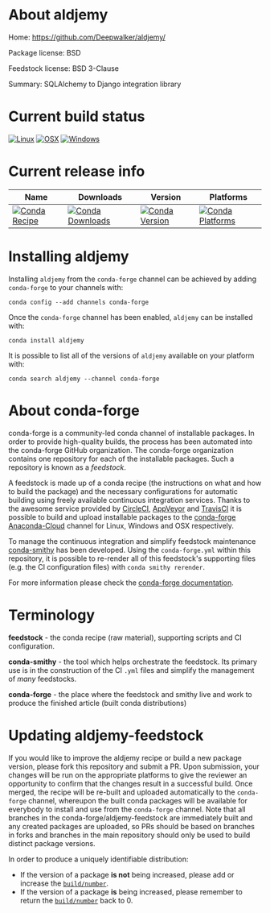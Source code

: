 About aldjemy
=============

Home: https://github.com/Deepwalker/aldjemy/

Package license: BSD

Feedstock license: BSD 3-Clause

Summary: SQLAlchemy to Django integration library



Current build status
====================

[![Linux](https://img.shields.io/circleci/project/github/conda-forge/aldjemy-feedstock/master.svg?label=Linux)](https://circleci.com/gh/conda-forge/aldjemy-feedstock)
[![OSX](https://img.shields.io/travis/conda-forge/aldjemy-feedstock/master.svg?label=macOS)](https://travis-ci.org/conda-forge/aldjemy-feedstock)
[![Windows](https://img.shields.io/appveyor/ci/conda-forge/aldjemy-feedstock/master.svg?label=Windows)](https://ci.appveyor.com/project/conda-forge/aldjemy-feedstock/branch/master)

Current release info
====================

| Name | Downloads | Version | Platforms |
| --- | --- | --- | --- |
| [![Conda Recipe](https://img.shields.io/badge/recipe-aldjemy-green.svg)](https://anaconda.org/conda-forge/aldjemy) | [![Conda Downloads](https://img.shields.io/conda/dn/conda-forge/aldjemy.svg)](https://anaconda.org/conda-forge/aldjemy) | [![Conda Version](https://img.shields.io/conda/vn/conda-forge/aldjemy.svg)](https://anaconda.org/conda-forge/aldjemy) | [![Conda Platforms](https://img.shields.io/conda/pn/conda-forge/aldjemy.svg)](https://anaconda.org/conda-forge/aldjemy) |

Installing aldjemy
==================

Installing `aldjemy` from the `conda-forge` channel can be achieved by adding `conda-forge` to your channels with:

```
conda config --add channels conda-forge
```

Once the `conda-forge` channel has been enabled, `aldjemy` can be installed with:

```
conda install aldjemy
```

It is possible to list all of the versions of `aldjemy` available on your platform with:

```
conda search aldjemy --channel conda-forge
```


About conda-forge
=================

conda-forge is a community-led conda channel of installable packages.
In order to provide high-quality builds, the process has been automated into the
conda-forge GitHub organization. The conda-forge organization contains one repository
for each of the installable packages. Such a repository is known as a *feedstock*.

A feedstock is made up of a conda recipe (the instructions on what and how to build
the package) and the necessary configurations for automatic building using freely
available continuous integration services. Thanks to the awesome service provided by
[CircleCI](https://circleci.com/), [AppVeyor](https://www.appveyor.com/)
and [TravisCI](https://travis-ci.org/) it is possible to build and upload installable
packages to the [conda-forge](https://anaconda.org/conda-forge)
[Anaconda-Cloud](https://anaconda.org/) channel for Linux, Windows and OSX respectively.

To manage the continuous integration and simplify feedstock maintenance
[conda-smithy](https://github.com/conda-forge/conda-smithy) has been developed.
Using the ``conda-forge.yml`` within this repository, it is possible to re-render all of
this feedstock's supporting files (e.g. the CI configuration files) with ``conda smithy rerender``.

For more information please check the [conda-forge documentation](https://conda-forge.org/docs/).

Terminology
===========

**feedstock** - the conda recipe (raw material), supporting scripts and CI configuration.

**conda-smithy** - the tool which helps orchestrate the feedstock.
                   Its primary use is in the construction of the CI ``.yml`` files
                   and simplify the management of *many* feedstocks.

**conda-forge** - the place where the feedstock and smithy live and work to
                  produce the finished article (built conda distributions)


Updating aldjemy-feedstock
==========================

If you would like to improve the aldjemy recipe or build a new
package version, please fork this repository and submit a PR. Upon submission,
your changes will be run on the appropriate platforms to give the reviewer an
opportunity to confirm that the changes result in a successful build. Once
merged, the recipe will be re-built and uploaded automatically to the
`conda-forge` channel, whereupon the built conda packages will be available for
everybody to install and use from the `conda-forge` channel.
Note that all branches in the conda-forge/aldjemy-feedstock are
immediately built and any created packages are uploaded, so PRs should be based
on branches in forks and branches in the main repository should only be used to
build distinct package versions.

In order to produce a uniquely identifiable distribution:
 * If the version of a package **is not** being increased, please add or increase
   the [``build/number``](https://conda.io/docs/user-guide/tasks/build-packages/define-metadata.html#build-number-and-string).
 * If the version of a package **is** being increased, please remember to return
   the [``build/number``](https://conda.io/docs/user-guide/tasks/build-packages/define-metadata.html#build-number-and-string)
   back to 0.
